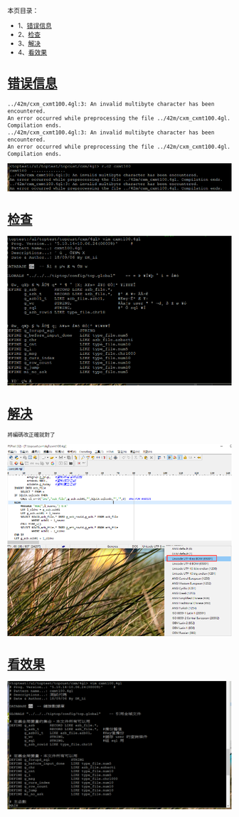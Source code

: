 本页目录：
- 1、[错误信息](#debug-01)
- 2、[检查](#debug-02)
- 3、[解决](#debug-03)
- 4、[看效果](#debug-04)

# <a name="debug-01" href="#" >错误信息</a>
```
../42m/cxm_cxmt100.4gl:3: An invalid multibyte character has been encountered.
An error occurred while preprocessing the file ../42m/cxm_cxmt100.4gl. Compilation ends.
../42m/cxm_cxmt100.4gl:3: An invalid multibyte character has been encountered.
An error occurred while preprocessing the file ../42m/cxm_cxmt100.4gl. Compilation ends.
```

![](image/1-1.png)

# <a name="debug-02" href="#" >检查</a>

![](image/1-2.png)

# <a name="debug-03" href="#" >解决</a>

`將編碼改正確就對了`

![](image/1-3.png)

# <a name="debug-04" href="#" >看效果</a>

![](image/1-4.png)
